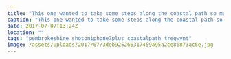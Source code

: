 ```yaml
---
title: "This one wanted to take some steps along the coastal path so mummy and daddy could have a rest. Today Tregwynt to Abercastle."
caption: "This one wanted to take some steps along the coastal path so mummy and daddy could have a rest. Today Tregwynt to Abercastle."
date: 2017-07-07T13:24Z
location: ""
tags: "pembrokeshire shotoniphone7plus coastalpath tregwynt"
image: /assets/uploads/2017/07/3deb925266317459a95a2ce86873ac6e.jpg
---
```

